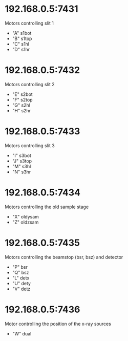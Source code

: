 # 192.168.0.5:7431

Motors controlling slit 1 

- "A" s1bot 
- "B" s1top 
- "C" s1hl 
- "D" s1hr

# 192.168.0.5:7432

Motors controlling slit 2

- "E" s2bot
- "F" s2top
- "G" s2hl
- "H" s2hr

# 192.168.0.5:7433

Motors controlling slit 3 

- "I" s3bot
- "J" s3top
- "M" s3hl
- "N" s3hr

# 192.168.0.5:7434

Motors controlling the old sample stage 

- "X" oldysam 
- "Z" oldzsam 

# 192.168.0.5:7435

Motors controlling the beamstop (bsr, bsz) and detector

- "P" bsr
- "Q" bsz
- "L" detx
- "U" dety
- "V" detz

# 192.168.0.5:7436

Motor controlling the position of the x-ray sources

- "W" dual 
